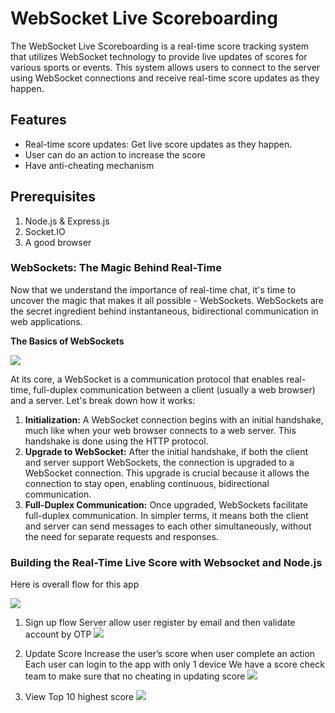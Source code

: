 # WebSocket Live Scoreboarding

The WebSocket Live Scoreboarding is a real-time score tracking system that utilizes WebSocket technology to provide live updates of scores for various sports or events. This system allows users to connect to the server using WebSocket connections and receive real-time score updates as they happen.

## Features

- Real-time score updates: Get live score updates as they happen.
- User can do an action to increase the score
- Have anti-cheating mechanism

## Prerequisites

1. Node.js & Express.js
2. Socket.IO
3. A good browser

### **WebSockets: The Magic Behind Real-Time**

Now that we understand the importance of real-time chat, it's time to uncover the magic that makes it all possible - WebSockets. WebSockets are the secret ingredient behind instantaneous, bidirectional communication in web applications.

**The Basics of WebSockets**

![](https://cdn.hashnode.com/res/hashnode/image/upload/v1694974006030/dfc60083-2e96-4343-9302-6ebf93eb3128.png)

At its core, a WebSocket is a communication protocol that enables real-time, full-duplex communication between a client (usually a web browser) and a server. Let's break down how it works:

1. **Initialization:** A WebSocket connection begins with an initial handshake, much like when your web browser connects to a web server. This handshake is done using the HTTP protocol.
2. **Upgrade to WebSocket:** After the initial handshake, if both the client and server support WebSockets, the connection is upgraded to a WebSocket connection. This upgrade is crucial because it allows the connection to stay open, enabling continuous, bidirectional communication.
3. **Full-Duplex Communication:** Once upgraded, WebSockets facilitate full-duplex communication. In simpler terms, it means both the client and server can send messages to each other simultaneously, without the need for separate requests and responses.

### **Building the Real-Time Live Score with Websocket and Node.js**

Here is overall flow for this app

![](https://tscout.s3.ap-southeast-1.amazonaws.com/thanh/Overall+flow.png)

1. Sign up flow
   Server allow user register by email and then validate account by OTP
   ![](https://tscout.s3.ap-southeast-1.amazonaws.com/thanh/signup-flow.png)

2. Update Score
   Increase the user’s score when user complete an action
   Each user can login to the app with only 1 device
   We have a score check team to make sure that no cheating in updating score
   ![](https://tscout.s3.ap-southeast-1.amazonaws.com/thanh/update-score.png)
3. View Top 10 highest score
   ![](https://tscout.s3.ap-southeast-1.amazonaws.com/thanh/view-score.png)
